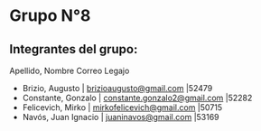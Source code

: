 <h1>
  Grupo N°8
</h1>
<h2>Integrantes del grupo:</h2>
Apellido, Nombre        Correo                           Legajo

- Brizio, Augusto       |  brizioaugusto@gmail.com       |52479
- Constante, Gonzalo    |  constante.gonzalo2@gmail.com  |52282  
- Felicevich, Mirko     |  mirkofelicevich@gmail.com     |50715
- Navós, Juan Ignacio   |  juaninavos@gmail.com          |53169

